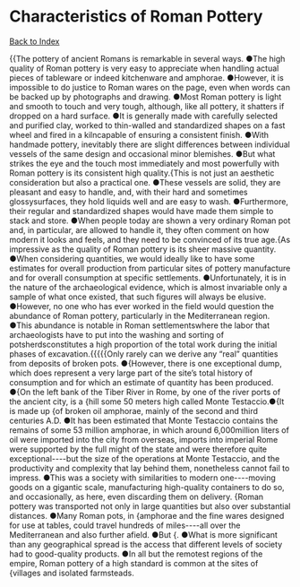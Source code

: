 # Characteristics of Roman Pottery
[Back to Index](https://github.com/windows10010/tpoExtractor/blob/master/README.md)

{{The pottery of ancient Romans is remarkable in several ways. ●The high quality of Roman pottery is very easy to appreciate when handling actual pieces of tableware or indeed kitchenware and amphorae. ●However, it is impossible to do justice to Roman wares on the page, even when words can be backed up by photographs and drawing. ●Most Roman pottery is light and smooth to touch and very tough, although, like all pottery, it shatters if dropped on a hard surface. ●It is generally made with carefully selected and purified clay, worked to thin-walled and standardized shapes on a fast wheel and fired in a kilncapable of ensuring a consistent finish. ●With handmade pottery, inevitably there are slight differences between individual vessels of the same design and occasional minor blemishes. ●But what strikes the eye and the touch most immediately and most powerfully with Roman pottery is its consistent high quality.{This is not just an aesthetic consideration but also a practical one. ●These vessels are solid, they are pleasant and easy to handle, and, with their hard and sometimes glossysurfaces, they hold liquids well and are easy to wash. ●Furthermore, their regular and standardized shapes would have made them simple to stack and store. ●When people today are shown a very ordinary Roman pot and, in particular, are allowed to handle it, they often comment on how modern it looks and feels, and they need to be convinced of its true age.{As impressive as the quality of Roman pottery is its sheer massive quantity. ●When considering quantities, we would ideally like to have some estimates for overall production from particular sites of pottery manufacture and for overall consumption at specific settlements. ●Unfortunately, it is in the nature of the archaeological evidence, which is almost invariable only a sample of what once existed, that such figures will always be elusive. ●However, no one who has ever worked in the field would question the abundance of Roman pottery, particularly in the Mediterranean region. ●This abundance is notable in Roman settlementswhere the labor that archaeologists have to put into the washing and sorting of potsherdsconstitutes a high proportion of the total work during the initial phases of excavation.{{{{{Only rarely can we derive any “real” quantities from deposits of broken pots. ●{However, there is one exceptional dump, which does represent a very large part of the site’s total history of
consumption and for which an estimate of quantity has been produced. ●{On the left bank of the Tiber River in Rome, by one of the river ports of the ancient city, is a {hill some 50
meters high called Monte Testaccio.●{It is made up {of broken oil amphorae, mainly of the second and third centuries A.D. ●It has been estimated that Monte Testaccio contains the remains of 
some 53 million amphorae, in which around 6,000million liters of oil were imported into the city from overseas, imports into imperial Rome were supported by the full might of the state and were 
therefore quite exceptional----but the size of the operations at Monte Testaccio, and the productivity and complexity that lay behind them, nonetheless cannot fail to impress. ●This was a society 
with similarities to modern one----moving goods on a gigantic scale, manufacturing high-quality containers to do so, and occasionally, as here, even discarding them on delivery.        {Roman pottery was transported not only in large quantities but also over substantial distances. ●Many Roman pots, in {amphorae and the fine wares designed for use at tables, could travel hundreds of miles----all over the Mediterranean and also further afield. ●But {. ●What is more significant than any geographical spread is the access that different levels of society had to good-quality products. ●In all but the remotest regions of the empire, Roman pottery of a high standard is common at the sites of {villages and isolated farmsteads.